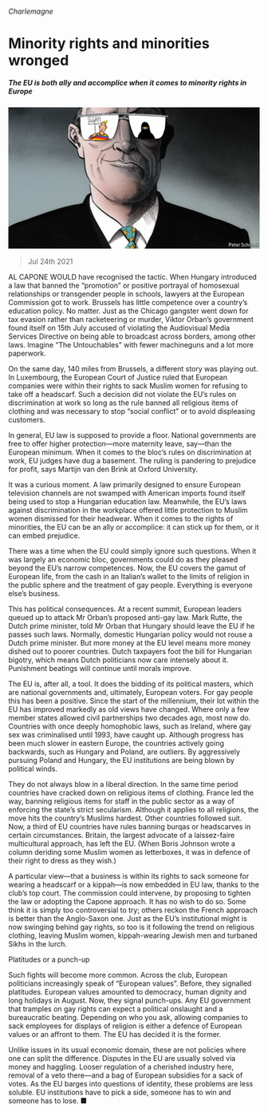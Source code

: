 ###### Charlemagne

# Minority rights and minorities wronged 

##### The EU is both ally and accomplice when it comes to minority rights in Europe 

![image](images/20210724_EUD000_0.jpg) 

> Jul 24th 2021 

AL CAPONE WOULD have recognised the tactic. When Hungary introduced a law that banned the “promotion” or positive portrayal of homosexual relationships or transgender people in schools, lawyers at the European Commission got to work. Brussels has little competence over a country’s education policy. No matter. Just as the Chicago gangster went down for tax evasion rather than racketeering or murder, Viktor Orban’s government found itself on 15th July accused of violating the Audiovisual Media Services Directive on being able to broadcast across borders, among other laws. Imagine “The Untouchables” with fewer machineguns and a lot more paperwork.

On the same day, 140 miles from Brussels, a different story was playing out. In Luxembourg, the European Court of Justice ruled that European companies were within their rights to sack Muslim women for refusing to take off a headscarf. Such a decision did not violate the EU’s rules on discrimination at work so long as the rule banned all religious items of clothing and was necessary to stop “social conflict” or to avoid displeasing customers.


In general, EU law is supposed to provide a floor. National governments are free to offer higher protection—more maternity leave, say—than the European minimum. When it comes to the bloc’s rules on discrimination at work, EU judges have dug a basement. The ruling is pandering to prejudice for profit, says Martijn van den Brink at Oxford University.

It was a curious moment. A law primarily designed to ensure European television channels are not swamped with American imports found itself being used to stop a Hungarian education law. Meanwhile, the EU’s laws against discrimination in the workplace offered little protection to Muslim women dismissed for their headwear. When it comes to the rights of minorities, the EU can be an ally or accomplice: it can stick up for them, or it can embed prejudice.

There was a time when the EU could simply ignore such questions. When it was largely an economic bloc, governments could do as they pleased beyond the EU’s narrow competences. Now, the EU covers the gamut of European life, from the cash in an Italian’s wallet to the limits of religion in the public sphere and the treatment of gay people. Everything is everyone else’s business.

This has political consequences. At a recent summit, European leaders queued up to attack Mr Orban’s proposed anti-gay law. Mark Rutte, the Dutch prime minister, told Mr Orban that Hungary should leave the EU if he passes such laws. Normally, domestic Hungarian policy would not rouse a Dutch prime minister. But more money at the EU level means more money dished out to poorer countries. Dutch taxpayers foot the bill for Hungarian bigotry, which means Dutch politicians now care intensely about it. Punishment beatings will continue until morals improve.

The EU is, after all, a tool. It does the bidding of its political masters, which are national governments and, ultimately, European voters. For gay people this has been a positive. Since the start of the millennium, their lot within the EU has improved markedly as old views have changed. Where only a few member states allowed civil partnerships two decades ago, most now do. Countries with once deeply homophobic laws, such as Ireland, where gay sex was criminalised until 1993, have caught up. Although progress has been much slower in eastern Europe, the countries actively going backwards, such as Hungary and Poland, are outliers. By aggressively pursuing Poland and Hungary, the EU institutions are being blown by political winds.

They do not always blow in a liberal direction. In the same time period countries have cracked down on religious items of clothing. France led the way, banning religious items for staff in the public sector as a way of enforcing the state’s strict secularism. Although it applies to all religions, the move hits the country’s Muslims hardest. Other countries followed suit. Now, a third of EU countries have rules banning burqas or headscarves in certain circumstances. Britain, the largest advocate of a laissez-faire multicultural approach, has left the EU. (When Boris Johnson wrote a column deriding some Muslim women as letterboxes, it was in defence of their right to dress as they wish.)

A particular view—that a business is within its rights to sack someone for wearing a headscarf or a kippah—is now embedded in EU law, thanks to the club’s top court. The commission could intervene, by proposing to tighten the law or adopting the Capone approach. It has no wish to do so. Some think it is simply too controversial to try; others reckon the French approach is better than the Anglo-Saxon one. Just as the EU’s institutional might is now swinging behind gay rights, so too is it following the trend on religious clothing, leaving Muslim women, kippah-wearing Jewish men and turbaned Sikhs in the lurch.

Platitudes or a punch-up

Such fights will become more common. Across the club, European politicians increasingly speak of “European values”. Before, they signalled platitudes. European values amounted to democracy, human dignity and long holidays in August. Now, they signal punch-ups. Any EU government that tramples on gay rights can expect a political onslaught and a bureaucratic beating. Depending on who you ask, allowing companies to sack employees for displays of religion is either a defence of European values or an affront to them. The EU has decided it is the former.

Unlike issues in its usual economic domain, these are not policies where one can split the difference. Disputes in the EU are usually solved via money and haggling. Looser regulation of a cherished industry here, removal of a veto there—and a bag of European subsidies for a sack of votes. As the EU barges into questions of identity, these problems are less soluble. EU institutions have to pick a side, someone has to win and someone has to lose. ■

